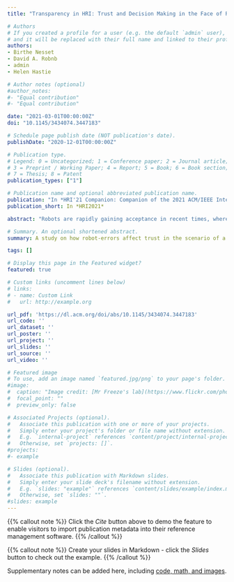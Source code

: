 ```yaml
---
title: "Transparency in HRI: Trust and Decision Making in the Face of Robot Errors"

# Authors
# If you created a profile for a user (e.g. the default `admin` user), write the username (folder name) here
# and it will be replaced with their full name and linked to their profile.
authors:
- Birthe Nesset
- David A. Robnb
- admin
- Helen Hastie

# Author notes (optional)
#author_notes:
#- "Equal contribution"
#- "Equal contribution"

date: "2021-03-01T00:00:00Z"
doi: "10.1145/3434074.3447183"

# Schedule page publish date (NOT publication's date).
publishDate: "2020-12-01T00:00:00Z"

# Publication type.
# Legend: 0 = Uncategorized; 1 = Conference paper; 2 = Journal article;
# 3 = Preprint / Working Paper; 4 = Report; 5 = Book; 6 = Book section;
# 7 = Thesis; 8 = Patent
publication_types: ["1"]

# Publication name and optional abbreviated publication name.
publication: "In *HRI'21 Companion: Companion of the 2021 ACM/IEEE International Conference on Human-Robot Interaction*"
publication_short: In *HRI2021*

abstract: "Robots are rapidly gaining acceptance in recent times, where the general public, industry and researchers are starting to understand the utility of robots, for example for delivery to homes or in hospitals. However, it is key to understand how to instil the appropriate amount of trust in the user. One aspect of a trustworthy system is its ability to explain actions and be transparent, especially in the face of potentially serious errors. Here, we study the various aspects of transparency of interaction and its effect in a scenario where a robot is performing triage when a suspected Covid-19 patient arrives at a hospital. Our findings consolidate prior work showing a main effect of robot errors on trust, but also showing that this is dependent on the level of transparency. Furthermore, our findings indicate that high interaction transparency leads to participants making better informed decisions on their health based on their interaction. Such findings on transparency could inform interaction design and thus lead to greater adoption of robots in key areas, such as health and well-being."

# Summary. An optional shortened abstract.
summary: A study on how robot-errors affect trust in the scenario of a COVID-19 triage.

tags: []

# Display this page in the Featured widget?
featured: true

# Custom links (uncomment lines below)
# links:
# - name: Custom Link
#   url: http://example.org

url_pdf: 'https://dl.acm.org/doi/abs/10.1145/3434074.3447183'
url_code: ''
url_dataset: ''
url_poster: ''
url_project: ''
url_slides: ''
url_source: ''
url_video: ''

# Featured image
# To use, add an image named `featured.jpg/png` to your page's folder.
#image:
#  caption: "Image credit: [Mr Freeze's lab](https://www.flickr.com/photos/9842867@N04/8560981360)"
#  focal_point: ""
#  preview_only: false

# Associated Projects (optional).
#   Associate this publication with one or more of your projects.
#   Simply enter your project's folder or file name without extension.
#   E.g. `internal-project` references `content/project/internal-project/index.md`.
#   Otherwise, set `projects: []`.
#projects:
#- example

# Slides (optional).
#   Associate this publication with Markdown slides.
#   Simply enter your slide deck's filename without extension.
#   E.g. `slides: "example"` references `content/slides/example/index.md`.
#   Otherwise, set `slides: ""`.
#slides: example
---
```


{{% callout note %}}
Click the *Cite* button above to demo the feature to enable visitors to import publication metadata into their reference management software.
{{% /callout %}}

{{% callout note %}}
Create your slides in Markdown - click the *Slides* button to check out the example.
{{% /callout %}}

Supplementary notes can be added here, including [code, math, and images](https://wowchemy.com/docs/writing-markdown-latex/).
